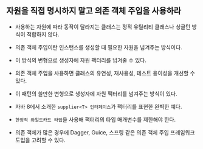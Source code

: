 ## 자원을 직접 명시하지 말고 의존 객체 주입을 사용하라

- 사용하는 자원에 따라 동작이 달라지는 클래스는 정적 유틸리티 클래스나 싱글턴 방식이 적합하지 않다.
- 의존 객체 주입이란 인스턴스를 생성할 때 필요한 자원을 넘겨주는 방식이다.
- 이 방식의 변형으로 생성자에 자원 팩터리를 넘겨줄 수 있다.
- 의존 객체 주입을 사용하면 클래스의 유연성, 재사용성, 테스트 용이성을 개선할 수 있다.



- 이 패턴의 쓸만한 변형으로 생성자에 자원 팩터리를 넘겨주는 방식이 있다.
- 자바 8에서 소개한 `supplier<T> 인터페이스`가 팩터리를 표현한 완벽한 예다.
- `한정적 와일드카드 타입`을 사용해 팩터리의 타입 매개변수를 제한해야 한다.
- 의존 객체가 많은 경우에 Dagger, Guice, 스프링 같은 의존 객체 주입 프레임워크 도입을 고려할 수 있다.